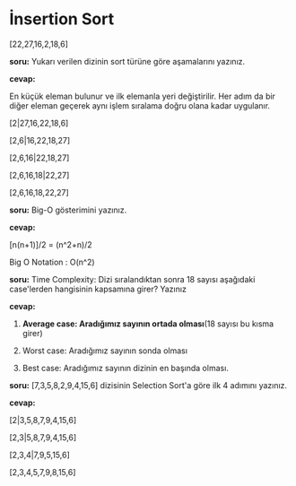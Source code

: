 # İnsertion Sort
[22,27,16,2,18,6] 

**soru:**
Yukarı verilen dizinin sort türüne göre aşamalarını yazınız.

**cevap:** 

En küçük eleman bulunur ve ilk elemanla yeri değiştirilir. Her adım da bir diğer eleman geçerek aynı işlem sıralama doğru olana kadar uygulanır.

[2|27,16,22,18,6]

[2,6|16,22,18,27]

[2,6,16|22,18,27]

[2,6,16,18|22,27]

[2,6,16,18,22,27]

**soru:**
Big-O gösterimini yazınız.

**cevap:** 

[n(n+1)]/2 = (n^2+n)/2 

Big O Notation : O(n^2)

**soru:**
Time Complexity: Dizi sıralandıktan sonra 18 sayısı aşağıdaki case'lerden hangisinin kapsamına girer? Yazınız

**cevap:**
1. **Average case: Aradığımız sayının ortada olması**(18 sayısı bu kısma girer)

2. Worst case: Aradığımız sayının sonda olması

3. Best case: Aradığımız sayının dizinin en başında olması.

**soru:**
[7,3,5,8,2,9,4,15,6] dizisinin Selection Sort'a göre ilk 4 adımını yazınız.

**cevap:**

[2|3,5,8,7,9,4,15,6]

[2,3|5,8,7,9,4,15,6]

[2,3,4|7,9,5,15,6]

[2,3,4,5,7,9,8,15,6]